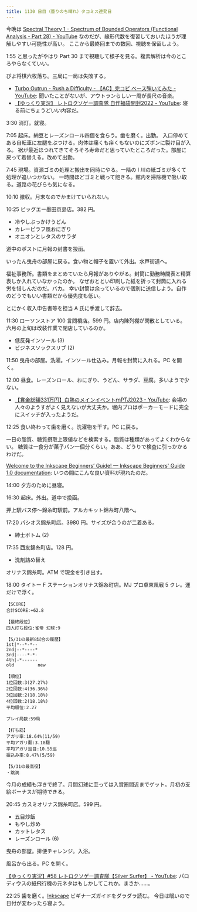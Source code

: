 ```yaml
---
title: 1130 日目（曇りのち晴れ）タコミス連発日
---
```


今晩は [Spectral Theory 1 - Spectrum of Bounded Operators (Functional Analysis - Part 28) - YouTube](https://www.youtube.com/watch?v=Mx75Kiqyaik&list=PLBh2i93oe2qsGKDOsuVVw-OCAfprrnGfr&index=28)
なのだが、線形代数を復習しておいたほうが理解しやすい可能性が高い。
ここから最終回までの数回、視聴を保留しよう。

1:55 と思ったがやはり Part 30 まで視聴して様子を見る。複素解析は今のところやらなくていい。

ぴよ将棋六枚落ち。三局に一局は失敗する。

* [Turbo Outrun - Rush a Difficulty - 【AC】完コピ ベース弾いてみた - YouTube](https://www.youtube.com/watch?v=11JkZy0YYlc):
  聞いたことがないが、アウトランらしい一周が長尺の音楽。
* [【ゆっくり実況】 レトロクソゲー調査隊 自作福袋開封2022 - YouTube](https://www.youtube.com/watch?v=EtZUsEgmguE):
  寝る前にちょうどいい内容だ。

3:30 消灯。就寝。

7:05 起床。納豆とレーズンロール四個を食らう。歯を磨く。出勤。
入口停めてある自転車に左腿をぶつける。肉体は痛くも痒くもないのにズボンに裂け目が入る。
裾が最近ほつれてきてそろそろ寿命だと思っていたところだった。部屋に戻って着替える。改めて出勤。

7:45 現場。資源ゴミの処理と搬出を同時にやる。一階の I 川の紙ゴミが多くて処理が追いつかない。
一時間ほどゴミと戦って飽きる。館内を掃除機で吸い取る。道路の花びらも気になる。

10:10 撤収。月末なのでかまけていられない。

10:25 ビッグエー墨田京島店。382 円。

* 冷やしぶっかけうどん
* カレーピラフ風おにぎり
* オニオンとレタスのサラダ

道中のポストに月報の封書を投函。

いったん曳舟の部屋に戻る。食い物と帽子を置いて外出。水戸街道へ。

福祉事務所。書類をまとめていたら月報がありやがる。封筒に勤務時間表と精算表しか入れていなかったのか。
なぜおととい印刷した紙を折って封筒に入れる労を惜しんだのだ。バカ。
幸い封筒は余っているので個別に送信しよう。自作のどうでもいい書類だから優先度も低い。

とにかく収入申告書等を担当 A 氏に手渡して辞去。

11:30 ローソンストア 100 言問橋店。599 円。店内陳列棚が閑散としている。
六月の上旬は改装作業で閉店しているのか。

* 低反発インソール (3)
* ビジネスソックスリブ (2)

11:50 曳舟の部屋。洗濯。インソール仕込み。月報を封筒に入れる。PC を開く。

12:00 昼食。レーズンロール、おにぎり、うどん、サラダ、豆腐。多いようで少ない。

* [【賞金総額331万円】白熱のメインイベントｍPTJ2023 - YouTube](https://www.youtube.com/watch?v=teFZDqpV_J8):
  会場の人々のようすがよく見えないが大丈夫か。堀内プロはポーカーモードに完全にスイッチが入ったようだ。

12:25 食い終わって歯を磨く。洗濯物を干す。PC に戻る。

一日の脂質、糖質摂取上限値などを検索する。脂質は種類があってよくわからない。
糖質は一食分が菓子パン一個分くらい。ああ、どうりで検査に引っかかるわけだ。

[Welcome to the Inkscape Beginners’ Guide! — Inkscape Beginners' Guide 1.0 documentation](https://inkscape-manuals.readthedocs.io/en/latest/index.html):
いつの間にこんな良い資料が現れたのだ。

14:00 夕方のために昼寝。

16:30 起床。外出。道中で投函。

押上駅バス停～錦糸町駅前。アルカキット錦糸町八階へ。

17:20 パシオス錦糸町店。3980 円。サイズが合うのが二着ある。

* 紳士ボトム (2)

17:35 西友錦糸町店。128 円。

* 洗剤詰め替え

オリナス錦糸町。ATM で現金を引き出す。

18:00 タイトー F ステーションオリナス錦糸町店。MJ プロ卓東風戦 5 クレ。運だけで浮く。

```text
【SCORE】
合計SCORE:+62.8

【最終段位】
四人打ち段位:雀帝 幻球:9

【5/31の最新8試合の履歴】
1st|*--*-*--
2nd|--*----*
3rd|----*-*-
4th|-*------
old         new

【順位】
1位回数:3(27.27%)
2位回数:4(36.36%)
3位回数:2(18.18%)
4位回数:2(18.18%)
平均順位:2.27

プレイ局数:59局

【打ち筋】
アガリ率:18.64%(11/59)
平均アガリ翻:3.18翻
平均アガリ巡目:10.55巡
振込み率:8.47%(5/59)

【5/31の最高役】
・跳満
```

今月の成績も浮きで終了。月間幻球に至っては入賞圏間近までゲット。月初の支給ボーナスが期待できる。

20:45 カスミオリナス錦糸町店。599 円。

* 五目炒飯
* もやし炒め
* カットレタス
* レーズンロール (6)

曳舟の部屋。排便チャレンジ。入浴。

風呂から出る。PC を開く。

[【ゆっくり実況】#58 レトロクソゲー調査隊【Silver Surfer】 - YouTube](https://www.youtube.com/watch?v=mfvNHeGEL74):
パロディウスの紙飛行機の元ネタはもしかしてこれか。まさか……。

22:25 歯を磨く。[Inkscape] ビギナーズガイドをダラダラ読む。
今日は眠いので日付が変わったら寝よう。

[Inkscape]: <https://inkscape.org/>
